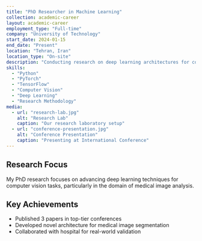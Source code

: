 ```yaml
---
title: "PhD Researcher in Machine Learning"
collection: academic-career
layout: academic-career
employment_type: "Full-time"
company: "University of Technology"
start_date: 2024-01-15
end_date: "Present"
location: "Tehran, Iran"
location_type: "On-site"
description: "Conducting research on deep learning architectures for computer vision applications. Focusing on developing novel neural network architectures for image segmentation and object detection."
skills:
  - "Python"
  - "PyTorch"
  - "TensorFlow"
  - "Computer Vision"
  - "Deep Learning"
  - "Research Methodology"
media:
  - url: "research-lab.jpg"
    alt: "Research Lab"
    caption: "Our research laboratory setup"
  - url: "conference-presentation.jpg"
    alt: "Conference Presentation"
    caption: "Presenting at International Conference"
---
```


## Research Focus

My PhD research focuses on advancing deep learning techniques for computer vision tasks, particularly in the domain of medical image analysis.

## Key Achievements

- Published 3 papers in top-tier conferences
- Developed novel architecture for medical image segmentation
- Collaborated with hospital for real-world validation
